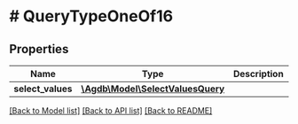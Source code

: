 # # QueryTypeOneOf16

## Properties

Name | Type | Description | Notes
------------ | ------------- | ------------- | -------------
**select_values** | [**\Agdb\Model\SelectValuesQuery**](SelectValuesQuery.md) |  |

[[Back to Model list]](../../README.md#models) [[Back to API list]](../../README.md#endpoints) [[Back to README]](../../README.md)

